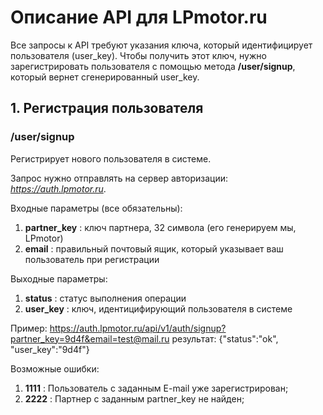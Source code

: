 # Описание API для LPmotor.ru

Все запросы к API требуют указания ключа, который идентифицирует пользователя (user_key).
Чтобы получить этот ключ, нужно зарегистрировать пользователя с помощью метода __/user/signup__, который вернет сгенерированный user_key.

## 1. Регистрация пользователя

### /user/signup

Регистрирует нового пользователя в системе.

Запрос нужно отправлять на сервер авторизации: _https://auth.lpmotor.ru_.

Входные параметры (все обязательны):

1. __partner_key__ : ключ партнера, 32 символа (его генерируем мы, LPmotor)
1. __email__ : правильный почтовый ящик, который указывает ваш пользователь при регистрации

Выходные параметры:

1. __status__ : статус выполнения операции
1. __user_key__ : ключ, идентицифирующий пользователя в системе

Пример:
https://auth.lpmotor.ru/api/v1/auth/signup?partner_key=9d4f&email=test@mail.ru
результат:
{"status":"ok", "user_key":"9d4f"}

Возможные ошибки:

1. __1111__ : Пользователь с заданным E-mail уже зарегистрирован;
1. __2222__ : Партнер с заданным partner_key не найден;